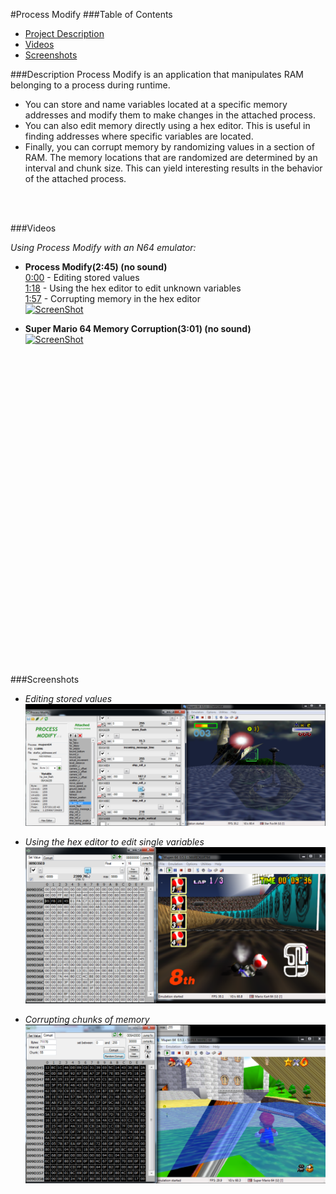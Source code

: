#Process Modify
###Table of Contents
* [Project Description](#description)
* [Videos](#videos)
* [Screenshots](#screenshots)

###Description
Process Modify is an application that manipulates RAM belonging to a process during runtime.

* You can store and name variables located at a specific memory addresses and modify them to make changes in the attached process.
* You can also edit memory directly using a hex editor. This is useful in finding addresses where specific variables are located.
* Finally, you can corrupt memory by randomizing values in a section of RAM. The memory locations that are randomized are determined by an interval and chunk size. This can yield interesting results in the behavior of the attached process.
<br>
<br>

###Videos

*Using Process Modify with an N64 emulator:*
<br>
* **Process Modify(2:45) (no sound)**<br>
[0:00](http://www.youtube.com/watch?v=SKN5lbidbXc) - Editing stored values <br>
[1:18](http://www.youtube.com/watch?v=SKN5lbidbXc&t=1m18s) - Using the hex editor to edit unknown variables <br>
[1:57](http://www.youtube.com/watch?v=SKN5lbidbXc&t=1m57s) - Corrupting memory in the hex editor <br>
[![ScreenShot](http://img.youtube.com/vi/SKN5lbidbXc/0.jpg)](https://www.youtube.com/watch?v=SKN5lbidbXc)

* **Super Mario 64 Memory Corruption(3:01) (no sound)**<br>
[![ScreenShot](http://img.youtube.com/vi/AclNAJOJo1o/0.jpg)](https://www.youtube.com/watch?v=AclNAJOJo1o)

<iframe width="854" height="510" src="" frameborder="0" allowfullscreen></iframe>
<br>
###Screenshots

* *Editing stored values*
![Alt text](SCREENSHOTS/pm0.png?raw=true "Screenshot 1")<br>

* *Using the hex editor to edit single variables*
![Alt text](SCREENSHOTS/pm2.png?raw=true "Screenshot 2")<br>

* *Corrupting chunks of memory*
![Alt text](SCREENSHOTS/pm3.png?raw=true "Screenshot 3")
